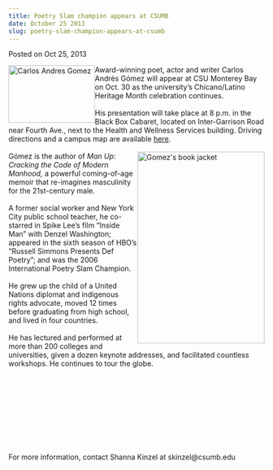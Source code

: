 ```yaml
---
title: Poetry Slam champion appears at CSUMB
date: October 25 2013
slug: poetry-slam-champion-appears-at-csumb
---
```





<span class="date">Posted on Oct 25, 2013    </span>
<p><img alt="Carlos Andres Gomez" src="http://news.csumb.edu/sites/default/files/65/attachments/news/images/carlos_andres_gomez.jpg" style="float:left; width:170px; height:113px">Award-winning poet,
actor and writer Carlos Andr&#xE9;s G&#xF3;mez will appear at CSU Monterey
Bay on Oct. 30 as the university&#x2019;s Chicano/Latino Heritage Month
celebration continues.<br>
<br>
His presentation will take place at 8 p.m. in the Black Box
Cabaret, located on Inter-Garrison Road near Fourth Ave., next to
the Health and Wellness Services building. Driving directions and a
campus map are available <a href="http://csumb.edu/maps" rel="nofollow">here</a>.<br>
<br>
<img alt="Gomez&apos;s book jacket" src="http://news.csumb.edu/sites/default/files/65/attachments/news/images/book_jacket.png" style="float:right; width:250px; height:377px">G&#xF3;mez is the
author of <em>Man Up: Cracking the Code of Modern Manhood,</em> a
powerful coming-of-age memoir that re-imagines masculinity for the
21st-century male.<br>
<br>
A former social worker and New York City public school teacher, he
co-starred in Spike Lee&#x2019;s film &#x201C;Inside Man&#x201D; with Denzel Washington;
appeared in the sixth season of HBO&#x2019;s &#x201C;Russell Simmons Presents Def
Poetry&#x201D;; and was the 2006 International Poetry Slam Champion.<br>
<br>
He grew up the child of a United Nations diplomat and indigenous
rights advocate, moved 12 times before graduating from high school,
and lived in four countries.<br>
<br>
He has lectured and performed at more than 200 colleges and
universities, given a dozen keynote addresses, and facilitated
countless workshops. He continues to tour the globe.</br></br></br></br></br></br></img></br></br></br></br></img></p>
<p>For more information, contact Shanna Kinzel at
skinzel@csumb.edu&#xA0;<br>
&#xA0;</br></p>





